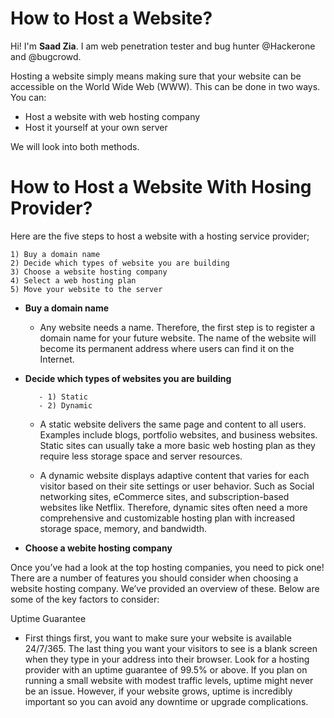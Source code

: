 # How to Host a Website?

Hi! I'm **Saad Zia**. I am web penetration tester and bug hunter @Hackerone and @bugcrowd.

Hosting a website simply means making sure that your website can be accessible on the World Wide Web (WWW). This can be done in two ways. You can: 
   - Host a website with web hosting company
   - Host it yourself at your own server
 
 We will look into both methods.
 
 # How to Host a Website With Hosing Provider?
 
 Here are the five steps to host a website with a hosting service provider; 
 
    1) Buy a domain name
    2) Decide which types of website you are building
    3) Choose a website hosting company
    4) Select a web hosting plan
    5) Move your website to the server


- **Buy a domain name**
     - Any website needs a name. Therefore, the first step is to register a domain name for your future website. The name of the website will become its permanent address where users can find it on the Internet.
     
- **Decide which types of websites you are building**    
  
         - 1) Static
         - 2) Dynamic
 
    - A static website delivers the same page and content to all users.
Examples include blogs, portfolio websites, and business websites. Static sites can usually take a more basic web hosting plan as they require less storage space and server resources.
    
    - A dynamic website displays adaptive content that varies for each visitor based on their site settings or user behavior. Such as Social networking sites, eCommerce sites, and subscription-based websites like Netflix.
Therefore, dynamic sites often need a more comprehensive and customizable hosting plan with increased storage space, memory, and bandwidth.

- **Choose a webite hosting company**

Once you’ve had a look at the top hosting companies, you need to pick one! There are a number of features you should consider when choosing a website hosting company.
We’ve provided an overview of these. Below are some of the key factors to consider:

   Uptime Guarantee
  - First things first, you want to make sure your website is available 24/7/365. The last thing you want your visitors to see is a blank screen when they type in your address into their browser. Look for a hosting provider with an uptime guarantee of 99.5% or above. If you plan on running a small website with modest traffic levels, uptime might never be an issue. However, if your website grows, uptime is incredibly important so you can avoid any downtime or upgrade complications.



